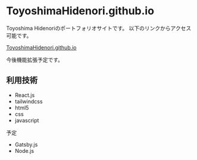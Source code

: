 # ToyoshimaHidenori.github.io

Toyoshima Hidenoriのポートフォリオサイトです。
以下のリンクからアクセス可能です。


 [ToyoshimaHidenori.github.io](ToyoshimaHidenori.github.io)
 
 今後機能拡張予定です。
 
 ## 利用技術
 - React.js
 - tailwindcss
 - html5
 - css
 - javascript
 
 予定
 - Gatsby.js
 - Node.js
